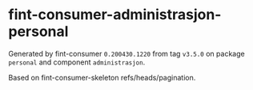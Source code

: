 # fint-consumer-administrasjon-personal

Generated by fint-consumer `0.200430.1220` from tag `v3.5.0` on package `personal` and component `administrasjon`.

Based on fint-consumer-skeleton refs/heads/pagination.
